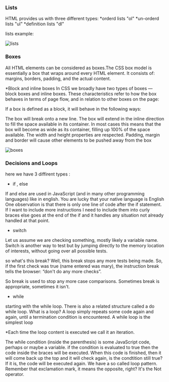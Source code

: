### Lists

HTML provides us with three different types:
*orderd lists "ol"
*un-orderd lists "ul"
*definition lists "dl"

lists example:

![lists](https://clarkwp.files.wordpress.com/2013/10/lists_and_nested_lists_in_wordpress.png?w=311)



### Boxes

All HTML elements can be considered as boxes.The CSS box model is essentially a box that wraps around every HTML element. 
It consists of: margins, borders, padding, and the actual content.



*Block and inline boxes
In CSS we broadly have two types of boxes — block boxes and inline boxes. These characteristics refer to how the box behaves in terms of page flow, and in relation to other boxes on the page:

If a box is defined as a block, it will behave in the following ways:

The box will break onto a new line.
The box will extend in the inline direction to fill the space available in its container. In most cases this means that the box will become as wide as its container, filling up 100% of the space available.
The width and height properties are respected.
Padding, margin and border will cause other elements to be pushed away from the box

![boxes](https://azahreba.gitbooks.io/html101/02_css/img/box-model.png)



### Decisions and Loops

here we have 3 diffirent types : 

* if , else 

If and else are used in JavaScript (and in many other programming languages) like in english.
You are lucky that your native language is English
One observation is that there is only one line of code after the if statement.
If I want to include more instructions I need to include them into curly braces
else goes at the end of the if and it handles any situation not already handled at that point.



* switch 

Let us assume we are checking something, mostly likely a variable name.
Switch is another way to test but by jumping directly to the memory location of interests,
without going over all possible tests.

so what's this break? Well, this break stops any more tests being made. So, if the first check was true (name entered was mary), the instruction break tells the browser: “don't do any more checks”.

So break is used to stop any more case comparisons. Sometimes break is appropriate, sometimes it isn't.




* while 

starting with the while loop. There is also a related structure called a do while loop.
What is a loop? A loop simply repeats some code again and again,
until a termination condition is encountered. A while loop is the simplest loop

*Each time the loop content is executed we call it an iteration.

The while condition (inside the parenthesis) is some JavaScript code, perhaps or maybe a variable. 
if the condition is evaluated to true then the code inside the braces will be executed.
When this code is finished, then it will come back up the top and it will check again,
is the condtition still true? If it is, the code will be executed again.
We have a so called loop pattern. Remember that exclamation mark,
it means the opposite, right? It's the Not operator.
